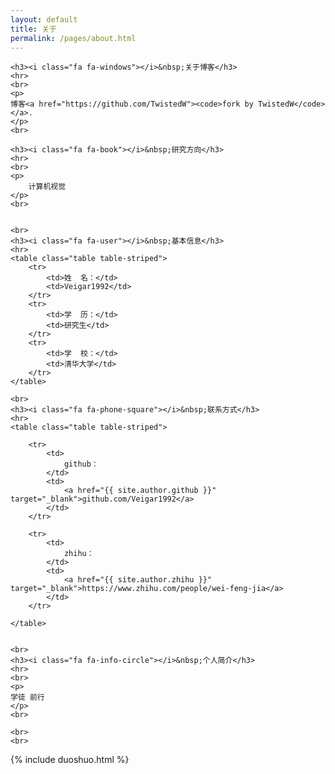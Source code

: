 ```yaml
---
layout: default
title: 关于
permalink: /pages/about.html
---
```


<div class="home">

	<h3><i class="fa fa-windows"></i>&nbsp;关于博客</h3>
	<hr>
	<br>
	<p>
	博客<a href="https://github.com/TwistedW"><code>fork by TwistedW</code></a>.
	</p>
	<br>
	
    <h3><i class="fa fa-book"></i>&nbsp;研究方向</h3>
	<hr>
	<br>
	<p>
	    计算机视觉
	</p>
	<br>

	
	<br>
	<h3><i class="fa fa-user"></i>&nbsp;基本信息</h3>
	<hr>
	<table class="table table-striped">
		<tr>
			<td>姓  名：</td>    
			<td>Veigar1992</td>
		</tr>
		<tr>
			<td>学  历：</td>    
			<td>研究生</td>
		</tr>
		<tr>
			<td>学  校：</td>    
			<td>清华大学</td>
		</tr>
	</table>

	<br>
	<h3><i class="fa fa-phone-square"></i>&nbsp;联系方式</h3>
	<hr>
	<table class="table table-striped">

		<tr>
			<td>
				github：
			</td>  
			<td>
				<a href="{{ site.author.github }}" target="_blank">github.com/Veigar1992</a>
			</td>  
		</tr>

		<tr>
			<td>
				zhihu：
			</td>  
			<td>
				<a href="{{ site.author.zhihu }}" target="_blank">https://www.zhihu.com/people/wei-feng-jia</a>
			</td>  
		</tr>

	</table>


	<br>
	<h3><i class="fa fa-info-circle"></i>&nbsp;个人简介</h3>
	<hr>
	<br>
	<p>
	学徒 前行
	</p>
	<br>

	<br> 
	<br>

</div>


<div>
{% include duoshuo.html %}
</div>


